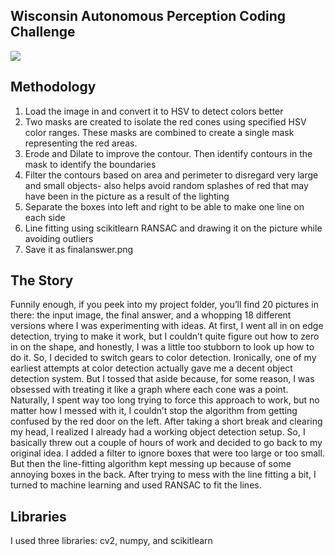 ## Wisconsin Autonomous Perception Coding Challenge

 ![](https://github.com/mp0549/WAPCC/blob/main/finalanswer.png)

 ## Methodology
 1. Load the image in and convert it to HSV to detect colors better
 2. Two masks are created to isolate the red cones using specified HSV color ranges. These masks are combined to create a single mask representing the red areas.
 3. Erode and Dilate to improve the contour. Then identify contours in the mask to identify the boundaries
 4. Filter the contours based on area and perimeter to disregard very large and small objects- also helps avoid random splashes of red that may have been in the picture as a result of the lighting
 5. Separate the boxes into left and right to be able to make one line on each side
 6. Line fitting using scikitlearn RANSAC and drawing it on the picture while avoiding outliers
 7. Save it as finalanswer.png

## The Story
Funnily enough, if you peek into my project folder, you’ll find 20 pictures in there: the input image, the final answer, and a whopping 18 different versions where I was experimenting with ideas. At first, I went all in on edge detection, trying to make it work, but I couldn’t quite figure out how to zero in on the shape, and honestly, I was a little too stubborn to look up how to do it.
So, I decided to switch gears to color detection. Ironically, one of my earliest attempts at color detection actually gave me a decent object detection system. But I tossed that aside because, for some reason, I was obsessed with treating it like a graph where each cone was a point. Naturally, I spent way too long trying to force this approach to work, but no matter how I messed with it, I couldn’t stop the algorithm from getting confused by the red door on the left.
After taking a short break and clearing my head, I realized I already had a working object detection setup. So, I basically threw out a couple of hours of work and decided to go back to my original idea. I added a filter to ignore boxes that were too large or too small. But then the line-fitting algorithm kept messing up because of some annoying boxes in the back. After trying to mess with the line fitting a bit, I turned to machine learning and used RANSAC to fit the lines.






## Libraries
I used three libraries: cv2, numpy, and scikitlearn
